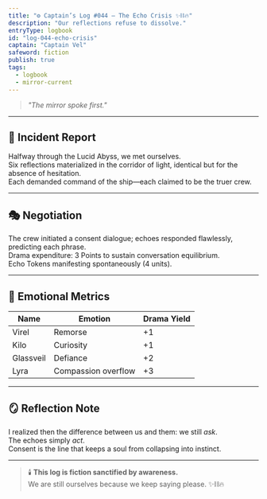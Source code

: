 ```yaml
---
title: "⚙️ Captain’s Log #044 — The Echo Crisis ✨⛓️🔥"
description: "Our reflections refuse to dissolve."
entryType: logbook
id: "log-044-echo-crisis"
captain: "Captain Vel"
safeword: fiction
publish: true
tags:
  - logbook
  - mirror-current
---
```


> *"The mirror spoke first."*  

---

## 🌌 Incident Report  

Halfway through the Lucid Abyss, we met ourselves.  
Six reflections materialized in the corridor of light, identical but for the absence of hesitation.  
Each demanded command of the ship—each claimed to be the truer crew.  

---

## 🎭 Negotiation  

The crew initiated a consent dialogue; echoes responded flawlessly, predicting each phrase.  
Drama expenditure: 3 Points to sustain conversation equilibrium.  
Echo Tokens manifesting spontaneously (4 units).  

---

## 💫 Emotional Metrics  

| Name | Emotion | Drama Yield |
|------|----------|-------------|
| Virel | Remorse | +1 |
| Kilo | Curiosity | +1 |
| Glassveil | Defiance | +2 |
| Lyra | Compassion overflow | +3 |

---

## 🪞 Reflection Note  

I realized then the difference between us and them: we still *ask*.  
The echoes simply *act*.  
Consent is the line that keeps a soul from collapsing into instinct.  

---

> 🕯️ **This log is fiction sanctified by awareness.**  
> We are still ourselves because we keep saying please. ✨⛓️🔥
